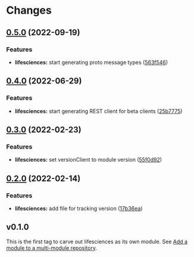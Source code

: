 # Changes

## [0.5.0](https://github.com/googleapis/google-cloud-go/compare/lifesciences/v0.4.0...lifesciences/v0.5.0) (2022-09-19)


### Features

* **lifesciences:** start generating proto message types ([563f546](https://github.com/googleapis/google-cloud-go/commit/563f546262e68102644db64134d1071fc8caa383))

## [0.4.0](https://github.com/googleapis/google-cloud-go/compare/lifesciences/v0.3.0...lifesciences/v0.4.0) (2022-06-29)


### Features

* **lifesciences:** start generating REST client for beta clients ([25b7775](https://github.com/googleapis/google-cloud-go/commit/25b77757c1e6f372e03bf99ab7461264bba48d26))

## [0.3.0](https://github.com/googleapis/google-cloud-go/compare/lifesciences/v0.2.0...lifesciences/v0.3.0) (2022-02-23)


### Features

* **lifesciences:** set versionClient to module version ([55f0d92](https://github.com/googleapis/google-cloud-go/commit/55f0d92bf112f14b024b4ab0076c9875a17423c9))

## [0.2.0](https://github.com/googleapis/google-cloud-go/compare/lifesciences/v0.1.0...lifesciences/v0.2.0) (2022-02-14)


### Features

* **lifesciences:** add file for tracking version ([17b36ea](https://github.com/googleapis/google-cloud-go/commit/17b36ead42a96b1a01105122074e65164357519e))

## v0.1.0

This is the first tag to carve out lifesciences as its own module. See
[Add a module to a multi-module repository](https://github.com/golang/go/wiki/Modules#is-it-possible-to-add-a-module-to-a-multi-module-repository).
